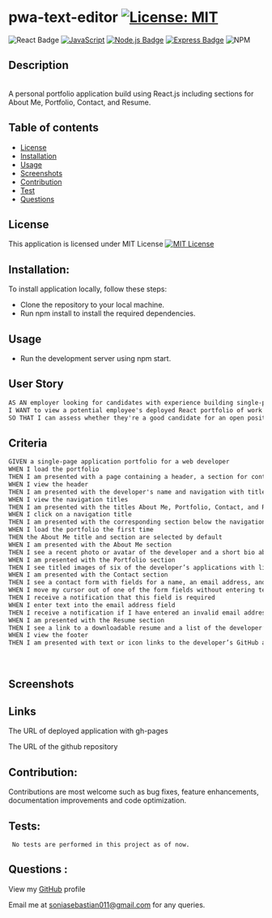 # pwa-text-editor [![License: MIT](https://img.shields.io/badge/License-MIT-yellow.svg)](https://opensource.org/licenses/MIT)

![React Badge](https://img.shields.io/badge/React-61DAFB?style=for-the-badge&logo=react&logoColor=white)
[![JavaScript](https://img.shields.io/badge/JavaScript-ES6-yellow.svg)](https://www.ecma-international.org/ecma-262/)
[![Node.js Badge](https://img.shields.io/badge/Node.js-393?logo=nodedotjs&logoColor=fff&style=flat)](https://nodejs.org/en)
[![Express Badge](https://img.shields.io/badge/Express-000?logo=express&logoColor=fff&style=flat)](https://expressjs.com/)
![NPM](https://img.shields.io/badge/NPM-%23CB3837.svg?style=for-the-badge&logo=npm&logoColor=white)

 
## Description
<br>
A personal portfolio application build using React.js including sections for About Me, Portfolio, Contact, and Resume.
<br>


## Table of contents
- [License](#License)
- [Installation](#Installation)
- [Usage](#Usage)
- [Screenshots](#Screenshots)
- [Contribution](#Contribution)
- [Test](#Test) 
- [Questions](#Questions)


## License 
This application is licensed under MIT License
[![MIT License](https://img.shields.io/badge/License-MIT-blue.svg)](https://opensource.org/licenses/MIT)

## Installation:
To install application locally, follow these steps:

* Clone the repository to your local machine.
* Run npm install to install the required dependencies.


## Usage
* Run the development server using npm start.

## User Story
```md
AS AN employer looking for candidates with experience building single-page applications
I WANT to view a potential employee's deployed React portfolio of work samples
SO THAT I can assess whether they're a good candidate for an open position
```
## Criteria
```md
GIVEN a single-page application portfolio for a web developer
WHEN I load the portfolio
THEN I am presented with a page containing a header, a section for content, and a footer
WHEN I view the header
THEN I am presented with the developer's name and navigation with titles corresponding to different sections of the portfolio
WHEN I view the navigation titles
THEN I am presented with the titles About Me, Portfolio, Contact, and Resume, and the title corresponding to the current section is highlighted
WHEN I click on a navigation title
THEN I am presented with the corresponding section below the navigation without the page reloading and that title is highlighted
WHEN I load the portfolio the first time
THEN the About Me title and section are selected by default
WHEN I am presented with the About Me section
THEN I see a recent photo or avatar of the developer and a short bio about them
WHEN I am presented with the Portfolio section
THEN I see titled images of six of the developer’s applications with links to both the deployed applications and the corresponding GitHub repositories
WHEN I am presented with the Contact section
THEN I see a contact form with fields for a name, an email address, and a message
WHEN I move my cursor out of one of the form fields without entering text
THEN I receive a notification that this field is required
WHEN I enter text into the email address field
THEN I receive a notification if I have entered an invalid email address
WHEN I am presented with the Resume section
THEN I see a link to a downloadable resume and a list of the developer’s proficiencies
WHEN I view the footer
THEN I am presented with text or icon links to the developer’s GitHub and LinkedIn profiles, and their profile on a third platform (Stack Overflow, Twitter)
```
<br>


## Screenshots




## Links
The URL of deployed application with gh-pages


The URL of the github repository 


## Contribution:
   Contributions are most welcome such as bug fixes, feature enhancements, documentation improvements and code optimization.

## Tests: 
     No tests are performed in this project as of now.

## Questions :
  View my [GitHub](https://github.com/soniasebastian) profile

  Email me at soniasebastian011@gmail.com for any queries.







